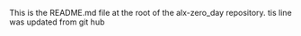 This is the README.md file at the root of the alx-zero_day repository.
tis line was updated from git hub
